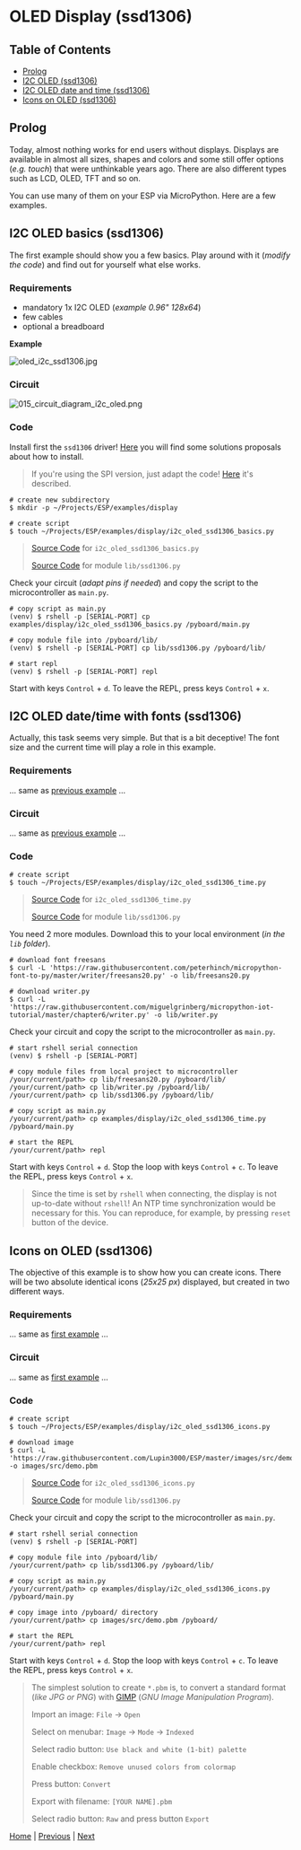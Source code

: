 # OLED Display (ssd1306)

## Table of Contents

- [Prolog](#prolog)
- [I2C OLED (ssd1306)](#i2c-oled-basics-ssd1306)
- [I2C OLED date and time (ssd1306)](#i2c-oled-datetime-with-fonts-ssd1306)
- [Icons on OLED (ssd1306)](#icons-on-oled-ssd1306)

## Prolog

Today, almost nothing works for end users without displays. Displays are available in almost all sizes, shapes and colors and some still offer options (_e.g. touch_) that were unthinkable years ago. There are also different types such as LCD, OLED, TFT and so on.

You can use many of them on your ESP via MicroPython. Here are a few examples.

## I2C OLED basics (ssd1306)

The first example should show you a few basics. Play around with it (_modify the code_) and find out for yourself what else works.

### Requirements

- mandatory 1x I2C OLED (_example 0.96" 128x64_) 
- few cables 
- optional a breadboard

**Example**

![oled_i2c_ssd1306.jpg](../images/modules/oled_i2c_ssd1306.jpg)

### Circuit

![015_circuit_diagram_i2c_oled.png](../images/circuits/010_circuit_diagram_i2c_oled.png)

### Code

Install first the `ssd1306` driver! [Here](./010_package_management.md) you will find some solutions proposals about how to install.

> If you're using the SPI version, just adapt the code! [Here](https://docs.micropython.org/en/latest/esp8266/tutorial/ssd1306.html) it's described.

```shell
# create new subdirectory
$ mkdir -p ~/Projects/ESP/examples/display

# create script
$ touch ~/Projects/ESP/examples/display/i2c_oled_ssd1306_basics.py
```

> [Source Code](../examples/display/i2c_oled_ssd1306_basics.py) for `i2c_oled_ssd1306_basics.py`
> 
> [Source Code](../lib/ssd1306.py) for module `lib/ssd1306.py`

Check your circuit (_adapt pins if needed_) and copy the script to the microcontroller as `main.py`.

```shell
# copy script as main.py
(venv) $ rshell -p [SERIAL-PORT] cp examples/display/i2c_oled_ssd1306_basics.py /pyboard/main.py

# copy module file into /pyboard/lib/
(venv) $ rshell -p [SERIAL-PORT] cp lib/ssd1306.py /pyboard/lib/

# start repl
(venv) $ rshell -p [SERIAL-PORT] repl
```

Start with keys `Control` + `d`. To leave the REPL, press keys `Control` + `x`.

## I2C OLED date/time with fonts (ssd1306)

Actually, this task seems very simple. But that is a bit deceptive! The font size and the current time will play a role in this example.

### Requirements

... same as [previous example](#requirements) ...

### Circuit

... same as [previous example](#circuit) ...

### Code

```shell
# create script
$ touch ~/Projects/ESP/examples/display/i2c_oled_ssd1306_time.py
```

> [Source Code](../examples/display/i2c_oled_ssd1306_time.py) for `i2c_oled_ssd1306_time.py`
> 
> [Source Code](../lib/ssd1306.py) for module `lib/ssd1306.py`

You need 2 more modules. Download this to your local environment (_in the `lib` folder_).

```shell
# download font freesans
$ curl -L 'https://raw.githubusercontent.com/peterhinch/micropython-font-to-py/master/writer/freesans20.py' -o lib/freesans20.py

# download writer.py
$ curl -L 'https://raw.githubusercontent.com/miguelgrinberg/micropython-iot-tutorial/master/chapter6/writer.py' -o lib/writer.py
```

Check your circuit and copy the script to the microcontroller as `main.py`.

```shell
# start rshell serial connection
(venv) $ rshell -p [SERIAL-PORT]

# copy module files from local project to microcontroller
/your/current/path> cp lib/freesans20.py /pyboard/lib/
/your/current/path> cp lib/writer.py /pyboard/lib/
/your/current/path> cp lib/ssd1306.py /pyboard/lib/

# copy script as main.py
/your/current/path> cp examples/display/i2c_oled_ssd1306_time.py /pyboard/main.py

# start the REPL
/your/current/path> repl
```
Start with keys `Control` + `d`. Stop the loop with keys `Control` + `c`. To leave the REPL, press keys `Control` + `x`.

> Since the time is set by `rshell` when connecting, the display is not up-to-date without `rshell`! An NTP time synchronization would be necessary for this. You can reproduce, for example, by pressing `reset` button of the device.

## Icons on OLED (ssd1306)

The objective of this example is to show how you can create icons. There will be two absolute identical icons (_25x25 px_) displayed, but created in two different ways.

### Requirements

... same as [first example](#requirements) ...

### Circuit

... same as [first example](#circuit) ...

### Code

```shell
# create script
$ touch ~/Projects/ESP/examples/display/i2c_oled_ssd1306_icons.py

# download image
$ curl -L 'https://raw.githubusercontent.com/Lupin3000/ESP/master/images/src/demo.pbm' -o images/src/demo.pbm
```

> [Source Code](../examples/display/i2c_oled_ssd1306_icons.py) for `i2c_oled_ssd1306_icons.py`
> 
> [Source Code](../lib/ssd1306.py) for module `lib/ssd1306.py`

Check your circuit and copy the script to the microcontroller as `main.py`.

```shell
# start rshell serial connection
(venv) $ rshell -p [SERIAL-PORT]

# copy module file into /pyboard/lib/
/your/current/path> cp lib/ssd1306.py /pyboard/lib/

# copy script as main.py
/your/current/path> cp examples/display/i2c_oled_ssd1306_icons.py /pyboard/main.py

# copy image into /pyboard/ directory
/your/current/path> cp images/src/demo.pbm /pyboard/

# start the REPL
/your/current/path> repl
```

Start with keys `Control` + `d`. Stop the loop with keys `Control` + `c`. To leave the REPL, press keys `Control` + `x`.

> The simplest solution to create `*.pbm` is, to convert a standard format (_like JPG or PNG_) with [GIMP](https://www.gimp.org) (_GNU Image
Manipulation Program_).
> 
> Import an image: `File` -> `Open`  
> 
> Select on menubar: `Image` -> `Mode` -> `Indexed`
> 
> Select radio button: `Use black and white (1-bit) palette`
> 
> Enable checkbox: `Remove unused colors from colormap`
>
> Press button: `Convert`
> 
> Export with filename: `[YOUR NAME].pbm`
> 
> Select radio button: `Raw` and press button `Export`

[Home](https://github.com/Lupin3000/ESP) | [Previous](./010_i2c_helper_tutorials.md) | [Next](./011_display_nokia5110_pcd8544_tutorials.md)
